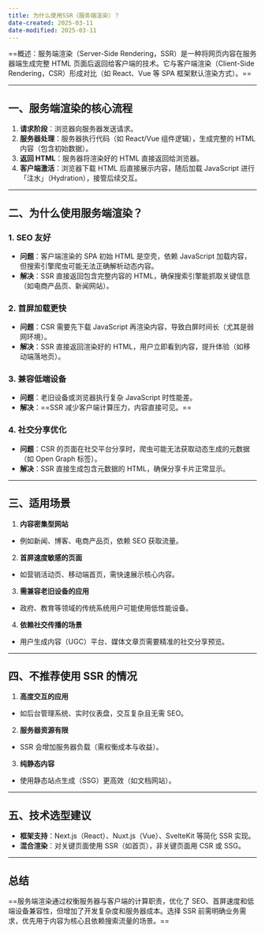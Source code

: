 ```yaml
---
title: 为什么使用SSR（服务端渲染）？
date-created: 2025-03-11
date-modified: 2025-03-11
---
```


==概述：服务端渲染（Server-Side Rendering，SSR）是一种将网页内容在服务器端生成完整 HTML 页面后返回给客户端的技术。它与客户端渲染（Client-Side Rendering，CSR）形成对比（如 React、Vue 等 SPA 框架默认渲染方式）。==

---

## 一、服务端渲染的核心流程

1. **请求阶段**：浏览器向服务器发送请求。
2. **服务器处理**：服务器执行代码（如 React/Vue 组件逻辑），生成完整的 HTML 内容（包含初始数据）。
3. **返回 HTML**：服务器将渲染好的 HTML 直接返回给浏览器。
4. **客户端激活**：浏览器下载 HTML 后直接展示内容，随后加载 JavaScript 进行「注水」（Hydration），接管后续交互。

---

## 二、为什么使用服务端渲染？

### 1. SEO 友好

- **问题**：客户端渲染的 SPA 初始 HTML 是空壳，依赖 JavaScript 加载内容，但搜索引擎爬虫可能无法正确解析动态内容。
- **解决**：SSR 直接返回包含完整内容的 HTML，确保搜索引擎能抓取关键信息（如电商产品页、新闻网站）。

### 2. 首屏加载更快

- **问题**：CSR 需要先下载 JavaScript 再渲染内容，导致白屏时间长（尤其是弱网环境）。
- **解决**：SSR 直接返回渲染好的 HTML，用户立即看到内容，提升体验（如移动端落地页）。

### 3. 兼容低端设备

- **问题**：老旧设备或浏览器执行复杂 JavaScript 时性能差。
- **解决**：==SSR 减少客户端计算压力，内容直接可见。==

### 4. 社交分享优化

- **问题**：CSR 的页面在社交平台分享时，爬虫可能无法获取动态生成的元数据（如 Open Graph 标签）。
- **解决**：SSR 直接生成包含元数据的 HTML，确保分享卡片正常显示。

---

## 三、适用场景

1. **内容密集型网站**

- 例如新闻、博客、电商产品页，依赖 SEO 获取流量。

2. **首屏速度敏感的页面**

- 如营销活动页、移动端首页，需快速展示核心内容。

3. **需兼容老旧设备的应用**

- 政府、教育等领域的传统系统用户可能使用低性能设备。

4. **依赖社交传播的场景**

- 用户生成内容（UGC）平台、媒体文章页需要精准的社交分享预览。

---

## 四、不推荐使用 SSR 的情况

1. **高度交互的应用**

- 如后台管理系统、实时仪表盘，交互复杂且无需 SEO。

2. **服务器资源有限**

- SSR 会增加服务器负载（需权衡成本与收益）。

3. **纯静态内容**

- 使用静态站点生成（SSG）更高效（如文档网站）。

---

## 五、技术选型建议

- **框架支持**：Next.js（React）、Nuxt.js（Vue）、SvelteKit 等简化 SSR 实现。
- **混合渲染**：对关键页面使用 SSR（如首页），非关键页面用 CSR 或 SSG。

---

## 总结

==服务端渲染通过权衡服务器与客户端的计算职责，优化了 SEO、首屏速度和低端设备兼容性，但增加了开发复杂度和服务器成本。选择 SSR 前需明确业务需求，优先用于内容为核心且依赖搜索流量的场景。==
